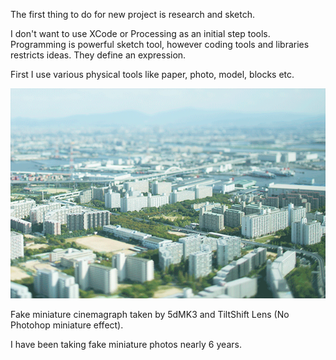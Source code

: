 The first thing to do for new project is research and sketch.

I don't want to use XCode or Processing as an initial step tools.
Programming is powerful sketch tool, however coding tools and libraries restricts ideas. They define an expression. 

First I use various physical tools like paper, photo, model, blocks etc.

![Example Image](../project_images/sketches/sketch_002_tilt_shift.gif?raw=true "Example Image")

Fake miniature cinemagraph taken by 5dMK3 and TiltShift Lens (No Photohop miniature effect).

I have been taking fake miniature photos nearly 6 years.
